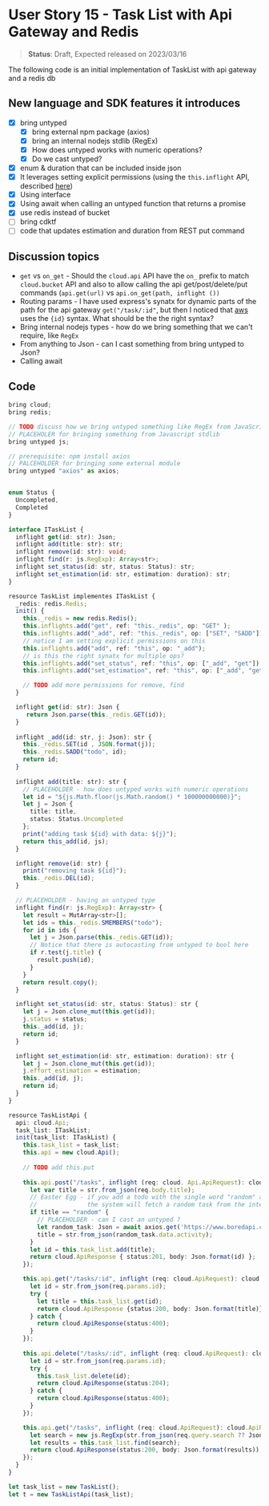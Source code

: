 # User Story 15 - Task List with Api Gateway and Redis

> **Status**: Draft, Expected released on 2023/03/16


The following code is an initial implementation of TaskList with api gateway and a redis db 

## New language and SDK features it introduces

- [x] bring untyped
  - [x] bring external npm package (axios)
  - [x] bring an internal nodejs stdlib (RegEx)
  - [x] How does untyped works with numeric operations?
  - [x] Do we cast untyped? 
- [x] enum & duration that can be included inside json
- [x] It leverages setting explicit permissions (using the `this.inflight` API, described [here](https://github.com/winglang/wing/pull/1610))
- [x] Using interface 
- [x] Using await when calling an untyped function that returns a promise
- [x] use redis instead of bucket
- [ ] bring cdktf
- [ ] code that updates estimation and duration from REST put command

## Discussion topics
- `get` vs `on_get` - Should the `cloud.api` API have the `on_` prefix to match `cloud.bucket` API and also to allow calling
the api get/post/delete/put commands (`api.get(url)` vs `api.on_get(path, inflight ())`
- Routing params - I have used express's synatx for dynamic parts of the path for the api gateway `get("/task/:id"`, 
but then I noticed that [aws](https://docs.aws.amazon.com/apigateway/latest/developerguide/api-gateway-create-api-step-by-step.html) 
uses the `{id}` syntax. What should be the the right syntax?
- Bring internal nodejs types - how do we bring something that we can't require, like `RegEx`
- From anything to Json - can I cast something from bring untyped to Json? 
- Calling await 

## Code 
```ts (wing)
bring cloud;
bring redis;

// TODO discuss how we bring untyped something like RegEx from JavaScript 
// PLACEHOLER for bringing something from Javascript stdlib
bring untyped js;

// prerequisite: npm install axios
// PALCEHOLDER for bringing some external module
bring untyped "axios" as axios; 


enum Status {
  Uncompleted,
  Completed
}

interface ITaskList {
  inflight get(id: str): Json;
  inflight add(title: str): str;
  inflight remove(id: str): void; 
  inflight find(r: js.RegExp): Array<str>;
  inflight set_status(id: str, status: Status): str;
  inflight set_estimation(id: str, estimation: duration): str;
}

resource TaskList implementes ITaskList {
  _redis: redis.Redis;
  init() {
    this._redis = new redis.Redis();
    this.inflights.add("get", ref: "this._redis", op: "GET" );
    this.inflights.add("_add", ref: "this._redis", op: ["SET", "SADD"]);
    // notice I am setting explicit permissions on this
    this.inflights.add("add", ref: "this", op: "_add");
    // is this the right synatx for multiple ops? 
    this.inflights.add("set_status", ref: "this", op: ["_add", "get"]); 
    this.inflights.add("set_estimation", ref: "this", op: ["_add", "get"]); 

    // TODO add more permissions for remove, find
  }

  inflight get(id: str): Json {
     return Json.parse(this._redis.GET(id));
  }
  
  inflight _add(id: str, j: Json): str {
    this._redis.SET(id , JSON.format(j));
    this._redis.SADD("todo", id);
    return id;
  } 
  
  inflight add(title: str): str {
    // PLACEHOLDER - how does untyped works with numeric operations
    let id = "${js.Math.floor(js.Math.random() * 100000000000)}";
    let j = Json { 
      title: title, 
      status: Status.Uncompleted
    };
    print("adding task ${id} with data: ${j}"); 
    return this_add(id, js);
  }

  inflight remove(id: str) {
    print("removing task ${id}");
    this._redis.DEL(id);
  }

  // PLACEHOLDER - having an untyped type
  inflight find(r: js.RegExp): Array<str> { 
    let result = MutArray<str>[]; 
    let ids = this._redis.SMEMBERS("todo");
    for id in ids {
      let j = Json.parse(this._redis.GET(id));
      // Notice that there is autocasting from untyped to bool here 
      if r.test(j.title) {
        result.push(id);
      }
    }
    return result.copy();
  }

  inflight set_status(id: str, status: Status): str {
    let j = Json.clone_mut(this.get(id));
    j.status = status;
    this._add(id, j);
    return id;
  }

  inflight set_estimation(id: str, estimation: duration): str {
    let j = Json.clone_mut(this.get(id));
    j.effort_estimation = estimation;
    this._add(id, j);
    return id;
  }
}

resource TaskListApi {
  api: cloud.Api;
  task_list: ITaskList;
  init(task_list: ITaskList) {
    this.task_list = task_list;
    this.api = new cloud.Api();
    
    // TODO add this.put
    
    this.api.post("/tasks", inflight (req: cloud. Api.ApiRequest): cloud.ApiResponse => {
      let var title = str.from_json(req.body.title);
      // Easter Egg - if you add a todo with the single word "random" as the title, 
      //              the system will fetch a random task from the internet
      if title == "random" {
        // PLACEHOLDER - can I cast an untyped ?
        let random_task: Json = await axios.get('https://www.boredapi.com/api/activity');
        title = str.from_json(random_task.data.activity); 
      } 
      let id = this.task_list.add(title);
      return cloud.ApiResponse { status:201, body: Json.format(id) };
    });

    this.api.get("/tasks/:id", inflight (req: cloud.ApiRequest): cloud.ApiResponse => {
      let id = str.from_json(req.params.id);
      try {
        let title = this.task_list.get(id);
        return cloud.ApiResponse {status:200, body: Json.format(title)};
      } catch {
        return cloud.ApiResponse(status:400);
      }
    });
    
    this.api.delete("/tasks/:id", inflight (req: cloud.ApiRequest): cloud.ApiResponse => {
      let id = str.from_json(req.params.id);
      try {
        this.task_list.delete(id);
        return cloud.ApiResponse(status:204);
      } catch {
        return cloud.ApiResponse(status:400);
      }
    });

    this.api.get("/tasks", inflight (req: cloud.ApiRequest): cloud.ApiResponse => {
      let search = new js.RegExp(str.from_json(req.query.search ?? Json ".*")); 
      let results = this.task_list.find(search);
      return cloud.ApiResponse(status:200, body: Json.format(results));
    });
  }
}

let task_list = new TaskList();
let t = new TaskListApi(task_list);

```
